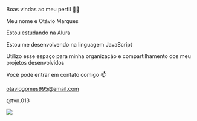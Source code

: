 Boas vindas ao meu perfil 💙💙

Meu nome é Otávio Marques

Estou estudando na Alura

Estou me desenvolvendo na linguagem JavaScript

Utilizo esse espaço para minha organização e compartilhamento dos meu projetos desenvolvidos

Você pode entrar em contato comigo 📫

otaviogomes995@email.com

@tvn.013

![](https://i.giphy.com/media/v1.Y2lkPTc5MGI3NjExcjdreThtMnVjMHB1MW13eTdhc2l5cHByMDdmMGl4djU3dTVnbjdoayZlcD12MV9pbnRlcm5hbF9naWZfYnlfaWQmY3Q9Zw/3zstvx1ldHJOky2W8L/giphy.gif)
